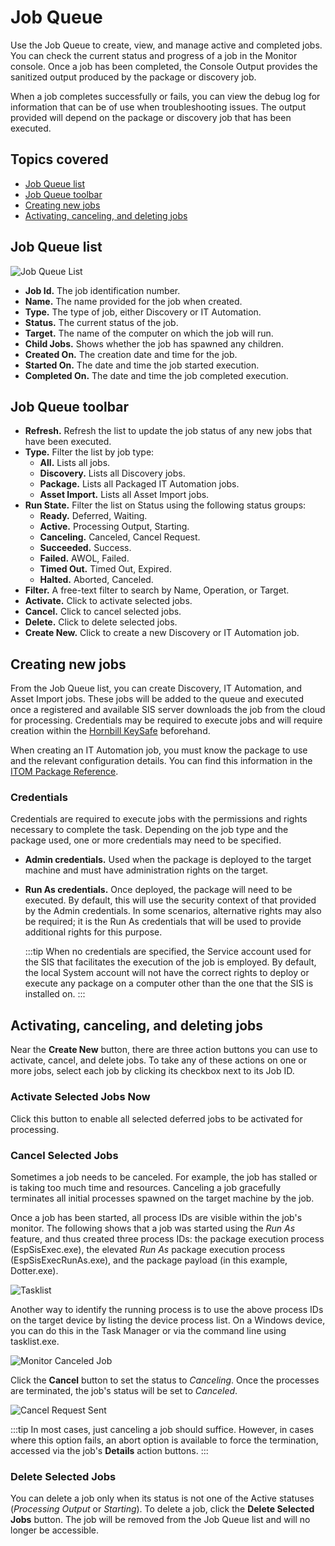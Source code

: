 # Job Queue
Use the Job Queue to create, view, and manage active and completed jobs. You can check the current status and progress of a job in the Monitor console. Once a job has been completed, the Console Output provides the sanitized output produced by the package or discovery job.

When a job completes successfully or fails, you can view the debug log for information that can be of use when troubleshooting issues. The output provided will depend on the package or discovery job that has been executed.

## Topics covered
- [Job Queue list](/job-queue-list)
- [Job Queue toolbar](/job-queue-toolbar)
- [Creating new jobs](/creating-new-jobs)
- [Activating, canceling, and deleting jobs](/activating-canceling-and-deleting-jobs)

## Job Queue list

![Job Queue List](_books/itom-user-guide/jobs/images/job-queue-list.png)

* **Job Id.** The job identification number.
* **Name.** The name provided for the job when created.
* **Type.** The type of job, either Discovery or IT Automation.
* **Status.** The current status of the job.
* **Target.** The name of the computer on which the job will run.
* **Child Jobs.** Shows whether the job has spawned any children.
* **Created On.** The creation date and time for the job.
* **Started On.** The date and time the job started execution.
* **Completed On.** The date and time the job completed execution.

## Job Queue toolbar
* **Refresh.** Refresh the list to update the job status of any new jobs that have been executed.
* **Type.** Filter the list by job type:
    * **All.** Lists all jobs.
    * **Discovery.** Lists all Discovery jobs.
    * **Package.** Lists all Packaged IT Automation jobs.
    * **Asset Import.** Lists all Asset Import jobs.
* **Run State.** Filter the list on Status using the following status groups:
    * **Ready.** Deferred, Waiting.
    * **Active.** Processing Output, Starting.
    * **Canceling.** Canceled, Cancel Request.
    * **Succeeded.** Success.
    * **Failed.** AWOL, Failed.
    * **Timed Out.** Timed Out, Expired.
    * **Halted.** Aborted, Canceled.
* **Filter.** A free-text filter to search by Name, Operation, or Target.
* **Activate.** Click to activate selected jobs.
* **Cancel.** Click to cancel selected jobs.
* **Delete.** Click to delete selected jobs.
* **Create New.** Click to create a new Discovery or IT Automation job.

## Creating new jobs
From the Job Queue list, you can create Discovery, IT Automation, and Asset Import jobs. These jobs will be added to the queue and executed once a registered and available SIS server downloads the job from the cloud for processing. Credentials may be required to execute jobs and will require creation within the [Hornbill KeySafe](/esp-config/security/keysafe) beforehand.

When creating an IT Automation job, you must know the package to use and the relevant configuration details. You can find this information in the [ITOM Package Reference](/itom-packages/welcome).

### Credentials
Credentials are required to execute jobs with the permissions and rights necessary to complete the task. Depending on the job type and the package used, one or more credentials may need to be specified.

* **Admin credentials.** Used when the package is deployed to the target machine and must have administration rights on the target.
* **Run As credentials.** Once deployed, the package will need to be executed. By default, this will use the security context of that provided by the Admin credentials. In some scenarios, alternative rights may also be required; it is the Run As credentials that will be used to provide additional rights for this purpose.

    :::tip
    When no credentials are specified, the Service account used for the SIS that facilitates the execution of the job is employed. By default, the local System account will not have the correct rights to deploy or execute any package on a computer other than the one that the SIS is installed on.
    :::

## Activating, canceling, and deleting jobs

Near the **Create New** button, there are three action buttons you can use to activate, cancel, and delete jobs. To take any of these actions on one or more jobs, select each job by clicking its checkbox next to its Job ID.

### Activate Selected Jobs Now
Click this button to enable all selected deferred jobs to be activated for processing.

### Cancel Selected Jobs
Sometimes a job needs to be canceled. For example, the job has stalled or is taking too much time and resources. Canceling a job  gracefully terminates all initial processes spawned on the target machine by the job.

Once a job has been started, all process IDs are visible within the job's monitor. The following shows that a job was started using the *Run As* feature, and thus created three process IDs: the package execution process (EspSisExec.exe), the elevated *Run As* package execution process (EspSisExecRunAs.exe), and the package payload (in this example, Dotter.exe).

![Tasklist](_books/itom-user-guide/jobs/images/canceled-job-tasklist.png)

Another way to identify the running process is to use the above process IDs on the target device by listing the device process list. On a Windows device, you can do this in the Task Manager or via the command line using tasklist.exe.

![Monitor Canceled Job](_books/itom-user-guide/jobs/images/monitor-canceled-jobs.png)

Click the **Cancel** button to set the status to *Canceling*. Once the processes are terminated, the job's status will be set to *Canceled*.

![Cancel Request Sent](_books/itom-user-guide/jobs/images/cancel-request-sent.png)

:::tip
In most cases, just canceling a job should suffice. However, in cases where this option fails, an abort option is available to force the termination, accessed via the job's **Details** action buttons.
:::

### Delete Selected Jobs
You can delete a job only when its status is not one of the Active statuses (*Processing Output* or *Starting*). To delete a job, click the **Delete Selected Jobs** button. The job will be removed from the Job Queue list and will no longer be accessible.

<!-- https://wiki.hornbill.com/index.php?title=Job_Queue -->